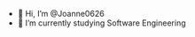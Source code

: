 - 👋 Hi, I’m @Joanne0626
- 🌱 I’m currently studying Software Engineering


<!---
Joanne0626/Joanne0626 is a ✨ special ✨ repository because its `README.md` (this file) appears on your GitHub profile.
You can click the Preview link to take a look at your changes.
--->
